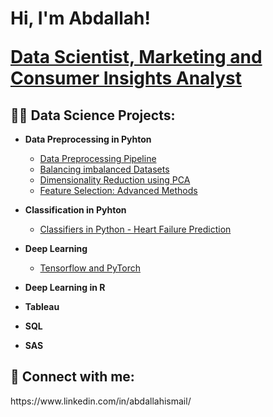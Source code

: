 <h1>Hi, I'm Abdallah! 

  <a href="https://www.linkedin.com/in/abdallahismail/"> Data Scientist, Marketing and Consumer Insights Analyst </a>

<h2>👨‍💻 Data Science Projects:</h2>

- <b> Data Preprocessing in Pyhton </b>
  - [Data Preprocessing Pipeline](https://github.com/abdallahoismail/Data-Preprocessing/blob/main/preprocessing%20pipeline.ipynb)
  - [Balancing imbalanced Datasets](https://github.com/abdallahoismail/Data-Preprocessing/blob/main/handling%20imbalaced%20data%20SMOTE.ipynb)
  - [Dimensionality Reduction using PCA](https://github.com/abdallahoismail/Data-Preprocessing/blob/main/PCA.ipynb)
  - [Feature Selection: Advanced Methods](https://github.com/abdallahoismail/Data-Preprocessing/blob/main/feature%20selection.ipynb)
    
- <b> Classification in Pyhton </b>
  - [Classifiers in Python - Heart Failure Prediction](https://github.com/abdallahoismail/Classification/blob/main/Binary_classification_models.ipynb)

- <b> Deep Learning </b>
  - [Tensorflow and PyTorch](https://github.com/abdallahoismail/Deep-Learning)

- <b> Deep Learning in R </b>

- <b> Tableau </b>
  
- <b> SQL </b>

- <b> SAS </b>

<h2> 🤳 Connect with me:</h2>
https://www.linkedin.com/in/abdallahismail/

<!--
**joshmadakor1/joshmadakor1** is a ✨ _special_ ✨ repository because its `README.md` (this file) appears on your GitHub profile.

Here are some ideas to get you started:

- 🔭 I’m currently working on ...
- 🌱 I’m currently learning ...
- 👯 I’m looking to collaborate on ...
- 🤔 I’m looking for help with ...
- 💬 Ask me about ...
- 📫 How to reach me: ...
- 😄 Pronouns: ...
- ⚡ Fun fact: ...
-->
